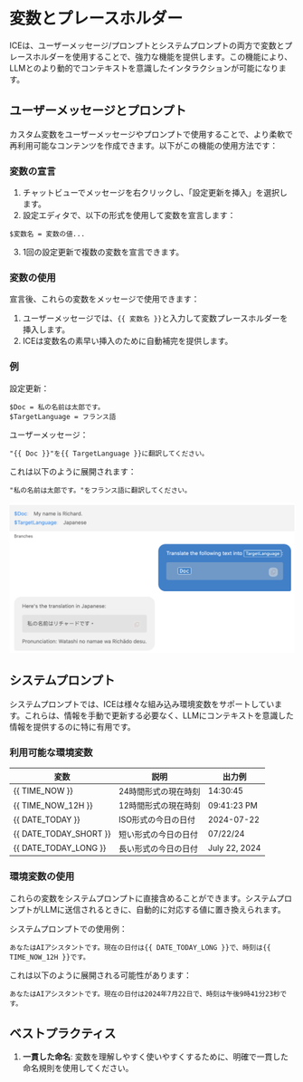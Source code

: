 # 変数とプレースホルダー

ICEは、ユーザーメッセージ/プロンプトとシステムプロンプトの両方で変数とプレースホルダーを使用することで、強力な機能を提供します。この機能により、LLMとのより動的でコンテキストを意識したインタラクションが可能になります。

## ユーザーメッセージとプロンプト

カスタム変数をユーザーメッセージやプロンプトで使用することで、より柔軟で再利用可能なコンテンツを作成できます。以下がこの機能の使用方法です：

### 変数の宣言

1. チャットビューでメッセージを右クリックし、「設定更新を挿入」を選択します。
2. 設定エディタで、以下の形式を使用して変数を宣言します：
```
$変数名 = 変数の値...
```
3. 1回の設定更新で複数の変数を宣言できます。

### 変数の使用

宣言後、これらの変数をメッセージで使用できます：

1. ユーザーメッセージでは、`{{ 変数名 }}`と入力して変数プレースホルダーを挿入します。
2. ICEは変数名の素早い挿入のために自動補完を提供します。

### 例

設定更新：
```
$Doc = 私の名前は太郎です。
$TargetLanguage = フランス語
```

ユーザーメッセージ：
```
"{{ Doc }}"を{{ TargetLanguage }}に翻訳してください。
```

これは以下のように展開されます：
```
"私の名前は太郎です。"をフランス語に翻訳してください。
```

![変数の例](../images/variables.png)

## システムプロンプト

システムプロンプトでは、ICEは様々な組み込み環境変数をサポートしています。これらは、情報を手動で更新する必要なく、LLMにコンテキストを意識した情報を提供するのに特に有用です。

### 利用可能な環境変数

| 変数 | 説明 | 出力例 |
|----------|-------------|----------------|
| {{ TIME_NOW }} | 24時間形式の現在時刻 | 14:30:45 |
| {{ TIME_NOW_12H }} | 12時間形式の現在時刻 | 09:41:23 PM |
| {{ DATE_TODAY }} | ISO形式の今日の日付 | 2024-07-22 |
| {{ DATE_TODAY_SHORT }} | 短い形式の今日の日付 | 07/22/24 |
| {{ DATE_TODAY_LONG }} | 長い形式の今日の日付 | July 22, 2024 |

### 環境変数の使用

これらの変数をシステムプロンプトに直接含めることができます。システムプロンプトがLLMに送信されるときに、自動的に対応する値に置き換えられます。

システムプロンプトでの使用例：
```
あなたはAIアシスタントです。現在の日付は{{ DATE_TODAY_LONG }}で、時刻は{{ TIME_NOW_12H }}です。
```

これは以下のように展開される可能性があります：
```
あなたはAIアシスタントです。現在の日付は2024年7月22日で、時刻は午後9時41分23秒です。
```

## ベストプラクティス

1. **一貫した命名**: 変数を理解しやすく使いやすくするために、明確で一貫した命名規則を使用してください。
